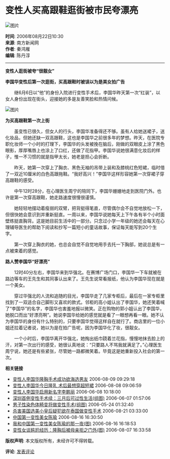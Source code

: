 # 变性人买高跟鞋逛街被市民夸漂亮

![图片](//beacon.sina.com.cn/a.gif?noScript)

**时间**: 2006年08月22日10:30  
**来源**: 南方新闻网  
**作者**: 秦鸿雁  
**编辑**: 陈丹淳

---

**变性人逛街被夸“很靓女”**

**李国华变性后第一次逛街，买高跟鞋时被误以为是美女拍广告**

　　继6月6日以“他”的身份入院进行变性手术后，李国华昨天第一次“红装”，以女人身份出现在街头，迎接她的多是友善笑脸和热情问候。

![图片](http://image2.sina.com.cn/dy/images/xfrd_04.gif)  

**为买高跟鞋第一次上街**

　　虽变性已很久，但女人的行头，李国华准备得还不够。虽有人给她送裙子，送化妆品，但她还缺一双高跟鞋，这也是李国华之前很多年的梦想。昨天，在医院专职化妆师一个小时的打理下，李国华的头发被挽在脑后，刚做的双眼皮上涂了黑色眼影，厚厚嘴唇上也涂上了口红，还做了花指甲。李国华说她很满意化妆后的样子，惟一不习惯的就是指甲太长，她老是担心会折断。

　　昨天，她第一次穿上了胸衣、黑色无袖的吊带上装和及膝桃红色短裙，临时借了一双近10厘米的白色高跟拖鞋。“我好高兴！”李国华这样形容她第一次穿裙子穿高跟鞋的感受。

　　中午12时28分，在心理医生周宁的陪同下，李国华姗姗地走到医院门外。也许是第一次穿高跟鞋，她走路速度很慢很谨慎。

　　她轻轻地摆动着瘦弱的双臂，把背挺得笔直，尽管偶尔会不自觉地放松一下，但很快她会意识到并重新挺直。一周以来，李国华说她每天上下午各有半个小时面壁练挺直胸背。这是她目前生活中的一部分。只念过小学一年级的她还会每天在心理辅导医生的帮助下阅读和抄写一篇短小的童话故事，保证每天能写到20个生字。

　　第一次穿上胸衣的她，也总会自觉不自觉地用手去托一下胸部，她说总是有一点被束着的感觉。

**路人赞李国华“好漂亮”**

　　12时40分左右，李国华来到华强北。在赛博广场门口，李国华一下车就被在路边等车的王先生和其同事认出来了。王先生说常看报纸，他认为李国华现在就是一个美女。

　　穿过华强北的人流和追随的目光，李国华走了几家专柜后，最后在一家专柜里找到了一双适合自己脚形又喜欢的款式。邻柜的高小姐认出了李国华，她还笑着喊了“李国华”的名字，李国华也害羞地报以微笑。正在购物的郭小姐认出了李国华，她脱口而出“好漂亮啊”。她说李国华给她的感觉就是看了一眼想再看一眼。她不认为李国华的身份有什么特别的，只要李国华觉得这样自在就行了。商店里的一位小姐还拉着记者说，她以为是在拍广告呢，因为李国华化了妆，很靓女。

　　一个小时后，李国华离开华强北，她掏出纸巾跷着兰花指，慢慢地抹去脸上的汗，对第一次出行的感受，她很认真地说：“只要路人不骂我就满足了。”心理医生周宁说，她还是有些紧张，尽管她一路都微笑着。毕竟这是她重新投入社会的第一次。

**相关链接**

- [变性人李国华隆胸手术成功欲海选男友](http://news.sina.com.cn/s/2006-08-09/092910673083.shtml) 2006-08-09 09:29:18
- [变性人李国华今日隆乳 术后最想穿超短裙](http://news.sina.com.cn/s/2006-08-08/090610658675.shtml) 2006-08-08 09:06:59
- [变性人李国华启用新名字李鹏丽](http://news.sina.com.cn/s/2006-06-08/10189152063s.shtml) 2006-06-08 10:18:00
- [深圳首例变性手术续：三月后可过性生活(组图)](http://news.sina.com.cn/s/2006-06-07/015710084253.shtml) 2006-06-07 01:57:06
- [男子性染色体畸变将做变性手术(组图)](http://news.sina.com.cn/s/2006-05-24/01329946298.shtml) 2006-05-24 01:32:40
- [杀害美国选美小皇后疑犯欲在泰国做变性手术](http://news.sina.com.cn/w/2006-08-21/03339801347s.shtml) 2006-08-21 03:33:00
- [中国第一变性美女陈瑜](http://blog.sina.com.cn/u/48f2ee82010004qp) 2006-08-16 16:30:50
- [我和中国第一变性美女陈瑜的那一夜(图)](http://blog.sina.com.cn/u/48f2ee82010004qp) 2006-08-16 16:18:53
- [变性女谈尴尬经历：隆胸后被母亲拒之门外(图)](http://news.sina.com.cn/s/2006-08-07/163310654336.shtml) 2006-08-07 16:33:58

**版权声明**: 本文版权所有，未经许可不得转载。

**评论**: [发表评论](http://comment4.news.sina.com.cn/comment/comment4.html?channel=sh&newsid=1-1-10794405&style=0)
<!-- tcd_original_link http://news.sina.com.cn/s/2006-08-22/103010794405.shtml -->
